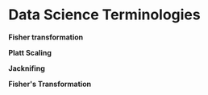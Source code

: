 Data Science Terminologies
==========


**Fisher transformation**


**Platt Scaling**


**Jacknifing**


**Fisher's Transformation**
